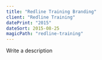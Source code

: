 ```yaml
---
title: "Redline Training Branding"
client: "Redline Training"
datePrint: "2015"
dateSort: 2015-08-25
magicPath: "redline-training"
---
```


Write a description
